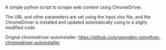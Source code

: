 A simple python script to scrape web content using ChromeDriver.

The URL and other parameters are set using the Input.xlsx file, and the ChromeDriver is installed and updated automatically using to a sligtly modified code.

Orignal chromedriver-autoinstaller:
https://github.com/yeongbin-jo/python-chromedriver-autoinstaller
